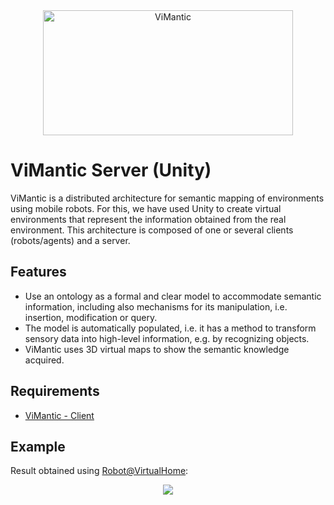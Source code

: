 <div align="center">
  <img src="https://github.com/DavidFernandezChaves/ViMantic-Unity3DNode/blob/master/Resources/Vimantic.gif?raw=true" alt="ViMantic" width="400" height="200"/>
</div>

# ViMantic Server (Unity)

ViMantic is a distributed architecture for semantic mapping of environments using mobile robots. For this, we have used Unity to create virtual environments that represent the information obtained from the real environment. This architecture is composed of one or several clients (robots/agents) and a server.

## Features
- Use an ontology as a formal and clear model to accommodate semantic information, including also mechanisms for its manipulation, i.e. insertion, modification or query.
- The model is automatically populated, i.e. it has a method to transform sensory data into high-level information, e.g. by recognizing objects.
- ViMantic uses 3D virtual maps to show the semantic knowledge acquired.

## Requirements
- [ViMantic - Client](https://github.com/DavidFernandezChaves/ViMantic-Client)

## Example
Result obtained using [Robot@VirtualHome](https://github.com/DavidFernandezChaves/RobotAtVirtualHome):
<div align="center">
  <img src="https://github.com/DavidFernandezChaves/ViMantic-Unity3DNode/blob/master/Resources/example.png?raw=true"/>
</div>
